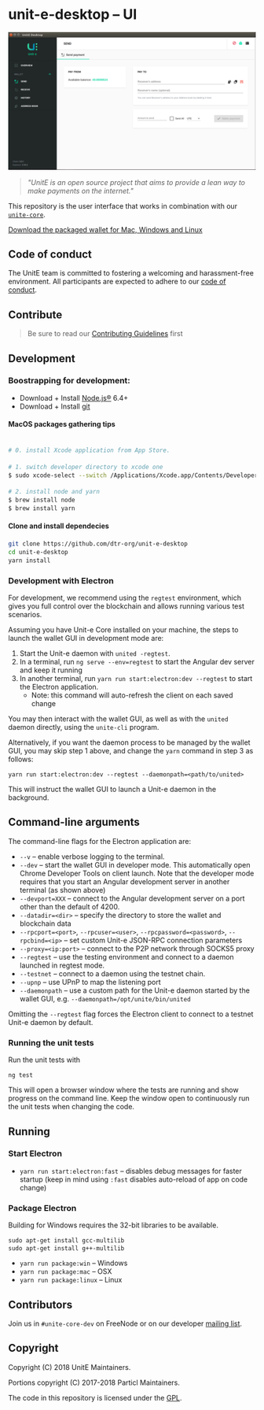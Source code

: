 # unit-e-desktop – UI

![UI Preview](preview.png)

> *"UnitE is an open source project that aims to provide a lean way to make payments on the internet."*

This repository is the user interface that works in combination with our [`unite-core`](https://github.com/drt-org/unit-e).

[Download the packaged wallet for Mac, Windows and Linux](https://github.com/dtr-org/unit-e-desktop/releases)

## Code of conduct

The UnitE team is committed to fostering a welcoming and harassment-free
environment. All participants are expected to adhere to our [code of
conduct](CODE_OF_CONDUCT.md).

## Contribute

> Be sure to read our [Contributing Guidelines](CONTRIBUTING.md) first

## Development

### Boostrapping for development:

* Download + Install [Node.js®](https://nodejs.org/) 6.4+
* Download + Install [git](https://git-scm.com/)

#### MacOS packages gathering tips
```bash

# 0. install Xcode application from App Store.

# 1. switch developer directory to xcode one
$ sudo xcode-select --switch /Applications/Xcode.app/Contents/Developer/

# 2. install node and yarn
$ brew install node
$ brew install yarn
```

#### Clone and install dependecies

```bash
git clone https://github.com/dtr-org/unit-e-desktop
cd unit-e-desktop
yarn install
```

### Development with Electron

For development, we recommend using the `regtest` environment, which gives you
full control over the blockchain and allows running various test scenarios.

Assuming you have Unit-e Core installed on your machine, the steps to launch
the wallet GUI in development mode are:

1. Start the Unit-e daemon with `united -regtest`.
2. In a terminal, run `ng serve --env=regtest` to start the Angular dev server and keep it running
3. In another terminal, run `yarn run start:electron:dev --regtest` to
   start the Electron application.
   * Note: this command will auto-refresh the client on each saved change

You may then interact with the wallet GUI, as well as with the `united` daemon
directly, using the `unite-cli` program.

Alternatively, if you want the daemon process to be managed by the wallet GUI, you may skip
step 1 above, and change the `yarn` command in step 3 as follows:

    yarn run start:electron:dev --regtest --daemonpath=<path/to/united>

This will instruct the wallet GUI to launch a Unit-e daemon in the background.

## Command-line arguments

The command-line flags for the Electron application are:
   * `--v` – enable verbose logging to the terminal.
   * `--dev` – start the wallet GUI in developer mode. This automatically open Chrome Developer Tools on client launch.
     Note that the developer mode requires that you start an Angular development server in another terminal (as shown above)
   * `--devport=XXX` – connect to the Angular development server on a port other than the default of 4200.
   * `--datadir=<dir>` – specify the directory to store the wallet and blockchain data
   * `--rpcport=<port>`, `--rpcuser=<user>`, `--rpcpassword=<password>`, `--rpcbind=<ip>` – set custom Unit-e JSON-RPC connection parameters
   * `--proxy=<ip:port>` – connect to the P2P network through SOCKS5 proxy
   * `--regtest` – use the testing environment and connect to a daemon launched in regtest mode.
   * `--testnet` – connect to a daemon using the testnet chain.
   * `--upnp` – use UPnP to map the listening port
   * `--daemonpath` – use a custom path for the Unit-e daemon started by the wallet GUI, e.g.
     `--daemonpath=/opt/unite/bin/united`

Omitting the `--regtest` flag forces the Electron client to connect to a testnet
Unit-e daemon by default.

### Running the unit tests

Run the unit tests with

```
ng test
```

This will open a browser window where the tests are running and show progress on
the command line. Keep the window open to continuously run the unit tests when
changing the code.

## Running

### Start Electron

* `yarn run start:electron:fast` – disables debug messages for faster startup (keep in mind using `:fast` disables auto-reload of app on code change)

### Package Electron

Building for Windows requires the 32-bit libraries to be available.
```
sudo apt-get install gcc-multilib
sudo apt-get install g++-multilib
```

* `yarn run package:win` – Windows
* `yarn run package:mac` – OSX
* `yarn run package:linux` – Linux

## Contributors

Join us in `#unite-core-dev` on FreeNode or on our developer [mailing list](https://lists.linuxfoundation.org/mailman/listinfo/unite-dev).

## Copyright

Copyright (C) 2018 UnitE Maintainers.

Portions copyright (C) 2017-2018 Particl Maintainers.

The code in this repository is licensed under the [GPL](LICENSE).
